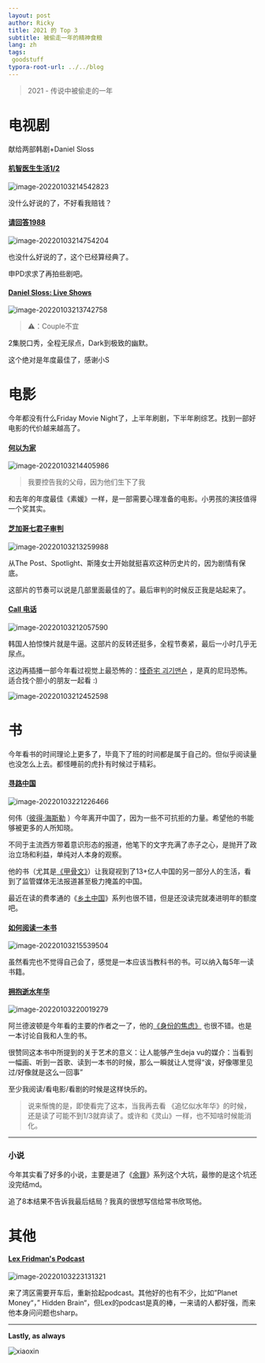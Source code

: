 ```yaml
---
layout: post
author: Ricky
title: 2021 的 Top 3
subtitle: 被偷走一年的精神食粮
lang: zh
tags:
 goodstuff
typora-root-url: ../../blog
---
```


> 2021 - 传说中被偷走的一年



# 电视剧

献给两部韩剧+Daniel Sloss



#### [机智医生生活1/2](https://movie.douban.com/subject/33464863/)

![image-20220103214542823](/img/in-post/image-20220103214542823.png)

没什么好说的了，不好看我赔钱？





#### [请回答1988](https://movie.douban.com/subject/26302614/)

![image-20220103214754204](/img/in-post/image-20220103214754204.png)

也没什么好说的了，这个已经算经典了。

申PD求求了再拍些剧吧。



#### [Daniel Sloss: Live Shows](https://movie.douban.com/subject/30312425/)

![image-20220103213742758](/img/in-post/image-20220103213742758.png)



>  ⚠️：Couple不宜

2集脱口秀，全程无尿点，Dark到极致的幽默。

这个绝对是年度最佳了，感谢小S



####  



# 电影

今年都没有什么Friday Movie Night了，上半年刷剧，下半年刷综艺。找到一部好电影的代价越来越高了。

####  [何以为家](https://movie.douban.com/subject/30170448/)

![image-20220103214405986](/img/in-post/image-20220103214405986.png)



> 我要控告我的父母，因为他们生下了我

和去年的年度最佳《素媛》一样，是一部需要心理准备的电影。小男孩的演技值得一个奖其实。





#### [芝加哥七君子审判](https://movie.douban.com/subject/2609258/?from=subject-page)

![image-20220103213259988](/img/in-post/image-20220103213259988.png)

从The Post、Spotlight、斯隆女士开始就挺喜欢这种历史片的，因为剧情有保底。

这部片的节奏可以说是几部里面最佳的了。最后审判的时候反正我是站起来了。







#### [Call 电话](https://movie.douban.com/subject/30346025/)

![image-20220103212057590](/img/in-post/image-20220103212057590.png)

韩国人拍惊悚片就是牛逼。这部片的反转还挺多，全程节奏紧，最后一小时几乎无尿点。

这边再插播一部今年看过视觉上最恐怖的：[怪奇宅 괴기맨숀](https://movie.douban.com/subject/35477218/) ，是真的尼玛恐怖。适合找个胆小的朋友一起看 :) 

![image-20220103212452598](/img/in-post/image-20220103212452598.png)





# 书

今年看书的时间理论上更多了，毕竟下了班的时间都是属于自己的。但似乎阅读量也没怎么上去。都怪睡前的虎扑有时候过于精彩。



#### [寻路中国](https://book.douban.com/subject/5414391/)

![image-20220103221226466](/img/in-post/image-20220103221226466.png)

何伟（[彼得·海斯勒](https://book.douban.com/author/1091380/) ）今年离开中国了，因为一些不可抗拒的力量。希望他的书能够被更多的人所知晓。

不同于主流西方带着意识形态的报道，他笔下的文字充满了赤子之心，是抛开了政治立场和利益，单纯对人本身的观察。

他的书（尤其是[《甲骨文》](https://book.douban.com/subject/6539859/)）让我窥视到了13+亿人中国的另一部分人的生活，看到了监管媒体无法报道甚至极力掩盖的中国。



最近在读的费孝通的《[乡土中国](https://book.douban.com/subject/1795079/)》系列也很不错，但是还没读完就凑进明年的额度吧。



#### [如何阅读一本书](https://book.douban.com/subject/1013208/)

![image-20220103215539504](/img/in-post/image-20220103215539504.png)

虽然看完也不觉得自己会了，感觉是一本应该当教科书的书。可以纳入每5年一读书籍。



#### [拥抱逝水年华](https://book.douban.com/subject/35169143/)

![image-20220103220019279](/img/in-post/image-20220103220019279.png)

阿兰德波顿是今年看的主要的作者之一了，他的[《身份的焦虑》](https://book.douban.com/subject/35127641/) 也很不错。也是一本讨论自我和人生的书。

很赞同这本书中所提到的关于艺术的意义：让人能够产生deja vu的媒介：当看到一幅画、听到一首歌、读到一本书的时候，那么一瞬就让人觉得“诶，好像哪里见过/好像就是这么一回事”

至少我阅读/看电影/看剧的时候是这样快乐的。

> 说来惭愧的是，即使看完了这本，当我再去看 《追忆似水年华》的时候，还是读了可能不到1/3就弃读了。或许和《灵山》一样，也不知啥时候能消化。





----

### 小说

今年其实看了好多的小说，主要是进了《[余罪](https://book.douban.com/subject/1795079/)》系列这个大坑，最惨的是这个坑还没完结md。

追了8本结果不告诉我最后结局？我真的很想写信给常书欣骂他。







# 其他

#### [Lex Fridman's Podcast](https://lexfridman.com/podcast/)

![image-20220103223131321](/img/in-post/image-20220103223131321.png)



来了湾区需要开车后，重新拾起podcast。其他好的也有不少，比如”Planet Money“，” Hidden Brain“，但Lex的podcast是真的棒，一来请的人都好强，而来他本身问问题也sharp。



______



**Lastly,  as always**

![xiaoxin](/img/in-post/xiaoxin.jpeg)
